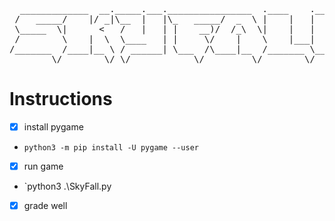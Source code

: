 <pre>  _____________  __._____.___.________________  .____    .____     
 /   _____/    |/ _|\__  |   |\_   _____/  _  \ |    |   |    |    
 \_____  \|      <   /   |   | |    __)/  /_\  \|    |   |    |    
 /        \    |  \  \____   | |     \/    |    \    |___|    |___ 
/_______  /____|__ \ / ______| \___  /\____|__  /_______ \_______ \
        \/        \/ \/            \/         \/        \/       \/</pre>

# Instructions
 - [X] install pygame
 - `python3 -m pip install -U pygame --user`
 - [X] run game
 - `python3 .\SkyFall.py
 - [X] grade well
